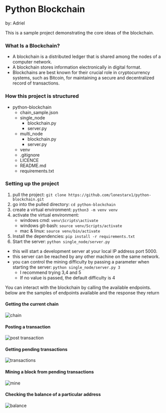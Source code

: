 # Python Blockchain
by: Adriel

This is a sample project demonstrating the core ideas of the blockchain.


### What Is a Blockchain?
- A blockchain is a distributed ledger that is shared among the nodes of a computer network. 
- A blockchain stores information electronically in digital format. 
- Blockchains are best known for their crucial role in cryptocurrency systems, such as Bitcoin, for maintaining a secure and decentralized record of transactions.


### How this project is structured
- python-blockchain
  - chain_sample.json
  - single_node
    - blockchain.py
    - server.py
   - multi_node
      - blockchain.py
      - server.py
  - venv
  - .gitignore
  - LICENCE
  - README.md
  - requirements.txt


### Setting up the project
1. pull the project: `git clone https://github.com/lonestarx1/python-blockchain.git`
2. go into the pulled directory: `cd python-blockchain`
3. create a virtual environment: `python3 -m venv venv`
4. activate the virtual environment:
    - windows cmd: `venv\Scripts\activate`
    - windows git-bash:  `source venv/Scripts/activate`
    - mac & linux: `source venv/bin/activate`
5. Install the dependencies: `pip install -r requirements.txt`
6. Start the server: `python single_node/server.py`

- this will start a development server at your local IP address port 5000.
- this server can be reached by any other machine on the same network.
- you can control the mining difficulty by passing a parameter when starting the server: `python single_node/server.py 3`
  - I recommend trying 3,4 and 5
  - If no value is passed, the default difficulty is 4


You can interact with the blockchain by calling the available endpoints. below are the samples of endpoints available and the response they return

#### Getting the current chain
![chain](https://user-images.githubusercontent.com/52321271/145651080-094b9f4c-459a-42de-a178-3dce8fcf9462.JPG)

#### Posting a transaction
![post transaction](https://user-images.githubusercontent.com/52321271/145651112-5c44dd0a-a9db-4444-9baf-969831c58855.JPG)

#### Getting pending transactions
![transactions](https://user-images.githubusercontent.com/52321271/145651255-5617c2de-ebae-4205-b0dc-4f35f137527b.JPG)

#### Mining a block from pending transactions
![mine](https://user-images.githubusercontent.com/52321271/145651127-238fbfdb-0c58-45bc-a204-8be57787ccd3.JPG)

#### Checking the balance of a particular address
![balance](https://user-images.githubusercontent.com/52321271/145651131-3d217200-5cd3-4d57-af78-96054c73c1c8.JPG)


